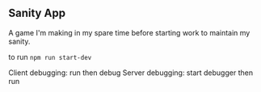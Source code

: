 ## Sanity App

A game I'm making in my spare time before starting work to maintain my sanity.

to run 
`npm run start-dev`


Client debugging: run then debug
Server debugging: start debugger then run
